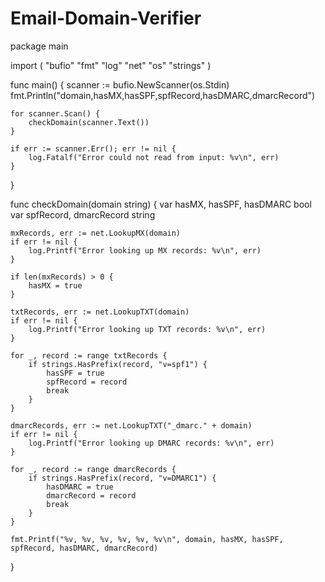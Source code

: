 # Email-Domain-Verifier
package main

import (
	"bufio"
	"fmt"
	"log"
	"net"
	"os"
	"strings"
)

func main() {
	scanner := bufio.NewScanner(os.Stdin)
	fmt.Println("domain,hasMX,hasSPF,spfRecord,hasDMARC,dmarcRecord")

	for scanner.Scan() {
		checkDomain(scanner.Text())
	}

	if err := scanner.Err(); err != nil {
		log.Fatalf("Error could not read from input: %v\n", err)
	}
}

func checkDomain(domain string) {
	var hasMX, hasSPF, hasDMARC bool
	var spfRecord, dmarcRecord string

	mxRecords, err := net.LookupMX(domain)
	if err != nil {
		log.Printf("Error looking up MX records: %v\n", err)
	}

	if len(mxRecords) > 0 {
		hasMX = true
	}

	txtRecords, err := net.LookupTXT(domain)
	if err != nil {
		log.Printf("Error looking up TXT records: %v\n", err)
	}

	for _, record := range txtRecords {
		if strings.HasPrefix(record, "v=spf1") {
			hasSPF = true
			spfRecord = record
			break
		}
	}

	dmarcRecords, err := net.LookupTXT("_dmarc." + domain)
	if err != nil {
		log.Printf("Error looking up DMARC records: %v\n", err)
	}

	for _, record := range dmarcRecords {
		if strings.HasPrefix(record, "v=DMARC1") {
			hasDMARC = true
			dmarcRecord = record
			break
		}
	}

	fmt.Printf("%v, %v, %v, %v, %v, %v\n", domain, hasMX, hasSPF, spfRecord, hasDMARC, dmarcRecord)
}
